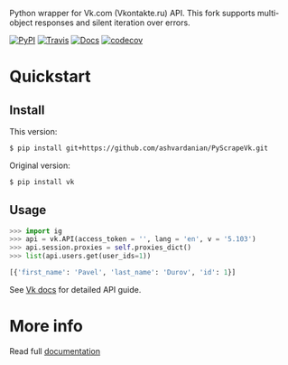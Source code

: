 Python wrapper for Vk.com (Vkontakte.ru) API. 
This fork supports multi-object responses and silent iteration over errors.

[![PyPI](https://img.shields.io/pypi/pyversions/vk.svg)](https://pypi.org/project/vk/ "Latest version on PyPI")
[![Travis](https://travis-ci.com/voronind/vk.svg?branch=master)](https://travis-ci.com/voronind/vk "Travis CI")
[![Docs](https://readthedocs.org/projects/vk/badge/?version=stable)](https://vk.readthedocs.io/en/latest/ "Read the docs")
[![codecov](https://codecov.io/gh/voronind/vk/branch/master/graph/badge.svg)](https://codecov.io/gh/voronind/vk "Coverage")

# Quickstart

## Install

This version:
```sh
$ pip install git+https://github.com/ashvardanian/PyScrapeVk.git
```

Original version:
```sh
$ pip install vk
```

## Usage

```python
>>> import ig
>>> api = vk.API(access_token = '', lang = 'en', v = '5.103')
>>> api.session.proxies = self.proxies_dict()
>>> list(api.users.get(user_ids=1))

[{'first_name': 'Pavel', 'last_name': 'Durov', 'id': 1}]
```

See [Vk docs](https://vk.com/dev/methods) for detailed API guide.

# More info

Read full [documentation](https://vk.readthedocs.org)
